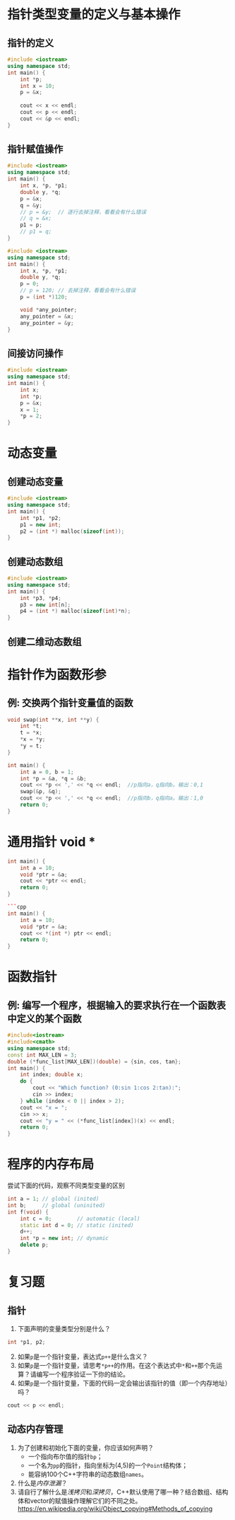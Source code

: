 # 指针类型变量的定义与基本操作
## 指针的定义
```cpp
#include <iostream>
using namespace std;
int main() {
    int *p;
    int x = 10;
    p = &x;
    
    cout << x << endl;
    cout << p << endl;
    cout << &p << endl;
}
```

## 指针赋值操作
```cpp
#include <iostream>
using namespace std;
int main() {
    int x, *p, *p1;
    double y, *q;
    p = &x;
    q = &y; 
    // p = &y;  // 逐行去掉注释，看看会有什么错误
    // q = &x; 
    p1 = p;
    // p1 = q;
}
```

```cpp
#include <iostream>
using namespace std;
int main() {
    int x, *p, *p1;
    double y, *q;
    p = 0;
    // p = 120; // 去掉注释，看看会有什么错误
    p = (int *)120;

    void *any_pointer;
    any_pointer = &x;
    any_pointer = &y;
}
```

## 间接访问操作
```cpp
#include <iostream>
using namespace std;
int main() {
    int x;
    int *p;
    p = &x;
    x = 1;
    *p = 2;
}
```

# 动态变量
## 创建动态变量
```cpp
#include <iostream>
using namespace std;
int main() {
    int *p1, *p2;
    p1 = new int; 
    p2 = (int *) malloc(sizeof(int)); 
}
```

## 创建动态数组
```cpp
#include <iostream>
using namespace std;
int main() {
    int *p3, *p4;
    p3 = new int[n]; 
    p4 = (int *) malloc(sizeof(int)*n);
}
```

## 创建二维动态数组


# 指针作为函数形参
## 例: 交换两个指针变量值的函数
```cpp
void swap(int **x, int **y) { 
    int *t;
    t = *x;
    *x = *y;
    *y = t;
}

int main() {    
    int a = 0, b = 1;
    int *p = &a, *q = &b;
    cout << *p << ',' << *q << endl;  //p指向a，q指向b。输出：0,1
    swap(&p, &q);
    cout << *p << ',' << *q << endl;  //p指向b，q指向a。输出：1,0
    return 0;
}
```

# 通用指针 void *
```cpp
int main() {
    int a = 10;
    void *ptr = &a;
    cout << *ptr << endl;
    return 0;
}

```cpp
int main() {
    int a = 10;
    void *ptr = &a;
    cout << *(int *) ptr << endl;
    return 0;
}
```

# 函数指针
## 例: 编写一个程序，根据输入的要求执行在一个函数表中定义的某个函数
```cpp
#include<iostream>
#include<cmath>
using namespace std;
const int MAX_LEN = 3;
double (*func_list[MAX_LEN])(double) = {sin, cos, tan};
int main() {
    int index; double x;
    do {
        cout << "Which function? (0:sin 1:cos 2:tan):";
        cin >> index;
    } while (index < 0 || index > 2);
    cout << "x = ";
    cin >> x;
    cout << "y = " << (*func_list[index])(x) << endl;
    return 0;
}
```

# 程序的内存布局
尝试下面的代码，观察不同类型变量的区别
```cpp
int a = 1; // global (inited) 
int b;     // global (uninited) 
int f(void) { 
    int c = 0;        // automatic (local) 
    static int d = 0; // static (inited) 
    d++; 
    int *p = new int; // dynamic 
    delete p; 
} 
```

# 复习题
## 指针
1. 下面声明的变量类型分别是什么？
```cpp
int *p1, p2;
```
2. 如果```p```是一个指针变量，表达式```p++```是什么含义？
3. 如果```p```是一个指针变量，请思考```*p++```的作用。在这个表达式中```*```和```++```那个先运算？请编写一个程序验证一下你的结论。
4. 如果```p```是一个指针变量，下面的代码一定会输出该指针的值（即一个内存地址）吗？
```cpp
cout << p << endl;
```
## 动态内存管理
1. 为了创建和初始化下面的变量，你应该如何声明？
    * 一个指向布尔值的指针```bp```；
    * 一个名为```pp```的指针，指向坐标为(4,5)的一个```Point```结构体；
    * 能容纳100个C++字符串的动态数组```names```。
2. 什么是*内存泄漏*？
3. 请自行了解什么是*浅拷贝*和*深拷贝*，C++默认使用了哪一种？结合数组、结构体和vector的赋值操作理解它们的不同之处。
https://en.wikipedia.org/wiki/Object_copying#Methods_of_copying

